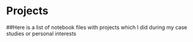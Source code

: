 # Projects
##Here is a list of notebook files with projects which I did during my case studies or personal interests
